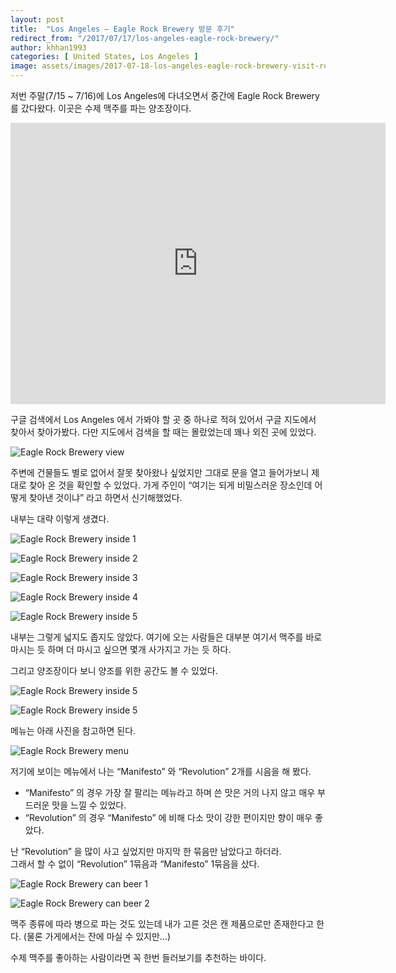 ```yaml
---
layout: post
title:  "Los Angeles – Eagle Rock Brewery 방문 후기"
redirect_from: "/2017/07/17/los-angeles-eagle-rock-brewery/"
author: khhan1993
categories: [ United States, Los Angeles ]
image: assets/images/2017-07-18-los-angeles-eagle-rock-brewery-visit-review/IMG_0548.jpg
---
```


저번 주말(7/15 ~ 7/16)에 Los Angeles에 다녀오면서 중간에 Eagle Rock Brewery 를 갔다왔다. 이곳은 수제 맥주를 파는 양조장이다.

<iframe src="https://www.google.com/maps/embed?pb=!1m14!1m8!1m3!1d13212.910797117767!2d-118.243391!3d34.11492!3m2!1i1024!2i768!4f13.1!3m3!1m2!1s0x0%3A0x6e69b71ecb66f8c7!2sEagle+Rock+Brewery!5e0!3m2!1sko!2sus!4v1557318984832!5m2!1sko!2sus" width="600" height="450" frameborder="0" style="border:0" allowfullscreen></iframe>

구글 검색에서 Los Angeles 에서 가봐야 할 곳 중 하나로 적혀 있어서 구글 지도에서 찾아서 찾아가봤다.
다만 지도에서 검색을 할 때는 몰랐었는데 꽤나 외진 곳에 있었다.

![Eagle Rock Brewery view](/assets/images/2017-07-18-los-angeles-eagle-rock-brewery-visit-review/IMG_0548.jpg)

주변에 건물들도 별로 없어서 잘못 찾아왔나 싶었지만 그대로 문을 열고 들어가보니 제대로 찾아 온 것을 확인할 수 있었다.
가게 주인이 “여기는 되게 비밀스러운 장소인데 어떻게 찾아낸 것이냐” 라고 하면서 신기해했었다.

내부는 대략 이렇게 생겼다.

![Eagle Rock Brewery inside 1](/assets/images/2017-07-18-los-angeles-eagle-rock-brewery-visit-review/IMG_0540.jpg)

![Eagle Rock Brewery inside 2](/assets/images/2017-07-18-los-angeles-eagle-rock-brewery-visit-review/IMG_0542.jpg)

![Eagle Rock Brewery inside 3](/assets/images/2017-07-18-los-angeles-eagle-rock-brewery-visit-review/IMG_0543.jpg)

![Eagle Rock Brewery inside 4](/assets/images/2017-07-18-los-angeles-eagle-rock-brewery-visit-review/IMG_0547.jpg)

![Eagle Rock Brewery inside 5](/assets/images/2017-07-18-los-angeles-eagle-rock-brewery-visit-review/IMG_2965.jpg)

내부는 그렇게 넓지도 좁지도 않았다. 여기에 오는 사람들은 대부분 여기서 맥주를 바로 마시는 듯 하며 더 마시고 싶으면 몇개 사가지고 가는 듯 하다.

그리고 양조장이다 보니 양조를 위한 공간도 볼 수 있었다.

![Eagle Rock Brewery inside 5](/assets/images/2017-07-18-los-angeles-eagle-rock-brewery-visit-review/IMG_0541.jpg)

![Eagle Rock Brewery inside 5](/assets/images/2017-07-18-los-angeles-eagle-rock-brewery-visit-review/IMG_2964.jpg)

메뉴는 아래 사진을 참고하면 된다.

![Eagle Rock Brewery menu](/assets/images/2017-07-18-los-angeles-eagle-rock-brewery-visit-review/IMG_0546.jpg)

저기에 보이는 메뉴에서 나는 “Manifesto” 와 “Revolution”  2개를 시음을 해 봤다.
- “Manifesto” 의 경우 가장 잘 팔리는 메뉴라고 하며 쓴 맛은 거의 나지 않고 매우 부드러운 맛을 느낄 수 있었다.
- “Revolution” 의 경우 “Manifesto” 에 비해 다소 맛이 강한 편이지만 향이 매우 좋았다.

난 “Revolution” 을 많이 사고 싶었지만 마지막 한 묶음만 남았다고 하더라.  
그래서 할 수 없이 “Revolution” 1묶음과 “Manifesto” 1묶음을 샀다.

![Eagle Rock Brewery can beer 1](/assets/images/2017-07-18-los-angeles-eagle-rock-brewery-visit-review/IMG_0544.jpg)

![Eagle Rock Brewery can beer 2](/assets/images/2017-07-18-los-angeles-eagle-rock-brewery-visit-review/IMG_0545.jpg)

맥주 종류에 따라 병으로 파는 것도 있는데 내가 고른 것은 캔 제품으로만 존재한다고 한다. (물론 가게에서는 잔에 마실 수 있지만…)

수제 맥주를 좋아하는 사람이라면 꼭 한번 들러보기를 추천하는 바이다.